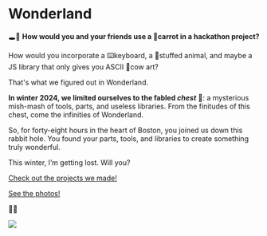 # Wonderland

🕳️🐇 **How would you and your friends use a 🥕carrot in a hackathon project?**

How would you incorporate a ⌨️keyboard, a 🧸stuffed animal, and maybe a JS library that only gives you ASCII 🐄cow art?

That's what we figured out in Wonderland.

**In winter 2024, we limited ourselves to the fabled *chest*** 🧰: a mysterious mish-mash of tools, parts, and useless libraries. From the finitudes of this chest, come the infinities of Wonderland.

So, for forty-eight hours in the heart of Boston, you joined us down this rabbit hole. You found your parts, tools, and libraries to create something truly wonderful. 

This winter, I’m getting lost. Will you?

[Check out the projects we made!](https://github.com/hackclub/wonderland/tree/main/chests)


[See the photos!](https://wonderland.hackclub.com/)

🌲🐇

![](banner.png)
